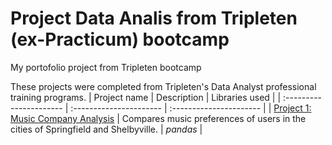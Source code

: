 # Project Data Analis from Tripleten (ex-Practicum) bootcamp
My portofolio project from Tripleten bootcamp

These projects were completed from Tripleten's Data Analyst professional training programs.
| Project name | Description | Libraries used | 
| :---------------------- | :---------------------- | :---------------------- |
| [Project 1: Music Company Analysis](Project_01.music_project_en) | Compares music preferences of users in the cities of Springfield and Shelbyville. | *pandas* |
